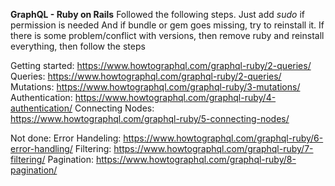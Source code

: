 **GraphQL - Ruby on Rails**
Followed the following steps.
Just add *sudo* if permission is needed
And if bundle or gem goes missing, try to reinstall it.
If there is some problem/conflict with versions, then remove ruby and reinstall everything, then follow the steps

Getting started: https://www.howtographql.com/graphql-ruby/2-queries/
Queries: https://www.howtographql.com/graphql-ruby/2-queries/
Mutations: https://www.howtographql.com/graphql-ruby/3-mutations/
Authentication: https://www.howtographql.com/graphql-ruby/4-authentication/
Connecting Nodes: https://www.howtographql.com/graphql-ruby/5-connecting-nodes/

Not done:
Error Handeling: https://www.howtographql.com/graphql-ruby/6-error-handling/
Filtering: https://www.howtographql.com/graphql-ruby/7-filtering/
Pagination: https://www.howtographql.com/graphql-ruby/8-pagination/

